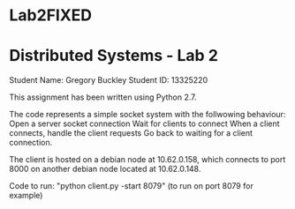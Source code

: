 # Lab2FIXED

# Distributed Systems - Lab 2
Student Name: Gregory Buckley
Student ID: 13325220

This assignment has been written using Python 2.7.

The code represents a simple socket system with the follwowing behaviour:
Open a server socket connection
    Wait for clients to connect
    When a client connects, handle the client requests
    Go back to waiting for a client connection.

The client is hosted on a debian node at 10.62.0.158, which connects to port 8000 on another debian node located at 10.62.0.148. 

Code to run: "python client.py -start 8079" (to run on port 8079 for example)

